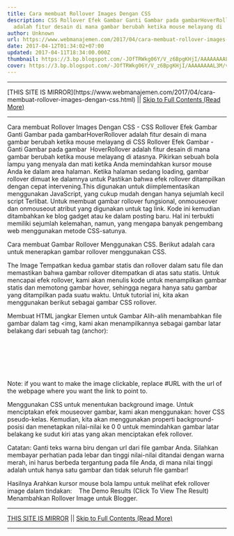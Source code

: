 ```yaml
---
title: Cara membuat Rollover Images Dengan CSS
description: CSS Rollover Efek Gambar Ganti Gambar pada gambarHoverRollover
  adalah fitur desain di mana gambar berubah ketika mouse melayang di
author: Unknown
url: https://www.webmanajemen.com/2017/04/cara-membuat-rollover-images-dengan-css.html
date: 2017-04-12T01:34:02+07:00
updated: 2017-04-11T18:34:00.000Z
thumbnail: https://3.bp.blogspot.com/-JOfTRWkg06Y/V_z6BpgKHjI/AAAAAAAAL3M/vF_yc-oNkd8BjbQOElXOiHEx7Jj93k25wCLcB/s200/css-rollover-image-change-on-hover.png
cover: https://3.bp.blogspot.com/-JOfTRWkg06Y/V_z6BpgKHjI/AAAAAAAAL3M/vF_yc-oNkd8BjbQOElXOiHEx7Jj93k25wCLcB/s200/css-rollover-image-change-on-hover.png
---
```


<hr/> [THIS SITE IS MIRROR](https://www.webmanajemen.com/2017/04/cara-membuat-rollover-images-dengan-css.html) || <a href="https://www.webmanajemen.com/2017/04/cara-membuat-rollover-images-dengan-css.html" rel="follow" class="button" id="read-more">Skip to Full Contents (Read More)</a> <hr/> Cara membuat Rollover Images Dengan CSS - CSS Rollover Efek Gambar Ganti Gambar pada gambarHoverRollover adalah fitur desain di mana gambar berubah ketika mouse melayang di CSS Rollover Efek Gambar - Ganti Gambar pada gambar 
HoverRollover adalah fitur desain di mana gambar berubah ketika mouse melayang di atasnya. Pikirkan sebuah bola lampu yang menyala dan mati ketika Anda memindahkan kursor mouse Anda ke dalam area halaman. Ketika halaman sedang loading, gambar rollover dimuat ke dalamnya untuk Pastikan bahwa efek rollover ditampilkan dengan cepat intervening.This digunakan untuk diimplementasikan menggunakan JavaScript, yang cukup mudah dengan hanya sejumlah kecil script Terlibat. Untuk membuat gambar rollover fungsional, onmouseover dan onmouseout atribut yang digunakan untuk tag link. Kode ini kemudian ditambahkan ke blog gadget atau ke dalam posting baru. Hal ini terbukti memiliki sejumlah kelemahan, namun, yang mengapa banyak pengembang web menggunakan metode CSS-satunya.




Cara membuat Gambar Rollover Menggunakan CSS.
Berikut adalah cara untuk menerapkan gambar rollover menggunakan CSS.

The Image
Tempatkan kedua gambar statis dan rollover dalam satu file dan memastikan bahwa gambar rollover ditempatkan di atas satu statis. Untuk mencapai efek rollover, kami akan menulis kode untuk menampilkan gambar statis dan memotong gambar hover, sehingga negara hanya satu gambar yang ditampilkan pada suatu waktu.
Untuk tutorial ini, kita akan menggunakan berikut sebagai gambar CSS rollover.



Membuat HTML jangkar Elemen untuk Gambar
Alih-alih menambahkan file gambar dalam tag <img, kami akan menampilkannya sebagai gambar latar belakang dari sebuah tag (anchor):

<a class="rolloverimage" href="#URL">Rollover Image</a>
Note: if you want to make the image clickable, replace #URL with the url of the webpage where you want the link to point to.

Menggunakan CSS untuk menentukan background image.
Untuk menciptakan efek mouseover gambar, kami akan menggunakan: hover CSS pseudo-kelas. Kemudian, kita akan menggunakan properti background-posisi dan menetapkan nilai-nilai ke 0 0 untuk memindahkan gambar latar belakang ke sudut kiri atas yang akan menciptakan efek rollover.
<style type="text/css">
.rolloverimage{
display: block;
width: 56px;
height: 90px;
background: url('https://1.bp.blogspot.com/-NtrjKUd-0fs/V_ewyJEdB_I/AAAAAAAAL28/D3OfCvvRv4oADehdckX0d919xFeggWZOwCLcB/s180/rollover-image-light-bulb-on-off.png') bottom;
text-indent: -99999px;
}.rolloverimage:hover{
background-position: 0 0;
}</style>
Catatan: Ganti teks warna biru dengan url dari file gambar Anda. Silahkan membayar perhatian pada lebar dan tinggi nilai-nilai ditandai dengan warna merah, ini harus berbeda tergantung pada file Anda, di mana nilai tinggi adalah untuk hanya satu gambar dan tidak seluruh file gambar!

Hasilnya
Arahkan kursor mouse bola lampu untuk melihat efek rollover image dalam tindakan:
   The Demo Results (Click To View The Result)
Menambahkan Rollover Image untuk Blogger. <hr/> [THIS SITE IS MIRROR](https://www.webmanajemen.com/2017/04/cara-membuat-rollover-images-dengan-css.html) || <a href="https://www.webmanajemen.com/2017/04/cara-membuat-rollover-images-dengan-css.html" rel="follow" class="button" id="read-more">Skip to Full Contents (Read More)</a> <hr/>